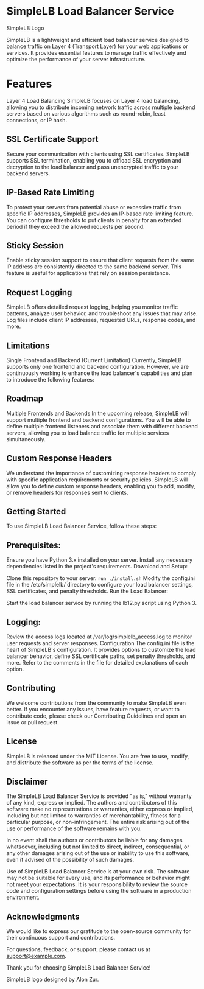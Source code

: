 # SimpleLB Load Balancer Service
SimpleLB Logo

SimpleLB is a lightweight and efficient load balancer service designed to balance traffic on Layer 4 (Transport Layer) for your web applications or services. It provides essential features to manage traffic effectively and optimize the performance of your server infrastructure.

# Features
Layer 4 Load Balancing
SimpleLB focuses on Layer 4 load balancing, allowing you to distribute incoming network traffic across multiple backend servers based on various algorithms such as round-robin, least connections, or IP hash.

## SSL Certificate Support
Secure your communication with clients using SSL certificates. SimpleLB supports SSL termination, enabling you to offload SSL encryption and decryption to the load balancer and pass unencrypted traffic to your backend servers.

## IP-Based Rate Limiting
To protect your servers from potential abuse or excessive traffic from specific IP addresses, SimpleLB provides an IP-based rate limiting feature. You can configure thresholds to put clients in penalty for an extended period if they exceed the allowed requests per second.

## Sticky Session
Enable sticky session support to ensure that client requests from the same IP address are consistently directed to the same backend server. This feature is useful for applications that rely on session persistence.

## Request Logging
SimpleLB offers detailed request logging, helping you monitor traffic patterns, analyze user behavior, and troubleshoot any issues that may arise. Log files include client IP addresses, requested URLs, response codes, and more.

## Limitations
Single Frontend and Backend (Current Limitation)
Currently, SimpleLB supports only one frontend and backend configuration. However, we are continuously working to enhance the load balancer's capabilities and plan to introduce the following features:

## Roadmap
Multiple Frontends and Backends
In the upcoming release, SimpleLB will support multiple frontend and backend configurations. You will be able to define multiple frontend listeners and associate them with different backend servers, allowing you to load balance traffic for multiple services simultaneously.

## Custom Response Headers
We understand the importance of customizing response headers to comply with specific application requirements or security policies. SimpleLB will allow you to define custom response headers, enabling you to add, modify, or remove headers for responses sent to clients.

## Getting Started
To use SimpleLB Load Balancer Service, follow these steps:

## Prerequisites:

Ensure you have Python 3.x installed on your server.
Install any necessary dependencies listed in the project's requirements.
Download and Setup:

Clone this repository to your server.
```run ./install.sh```
Modify the config.ini file in the /etc/simplelb/ directory to configure your load balancer settings, SSL certificates, and penalty thresholds.
Run the Load Balancer:

Start the load balancer service by running the lb12.py script using Python 3.
## Logging:

Review the access logs located at /var/log/simplelb_access.log to monitor user requests and server responses.
Configuration
The config.ini file is the heart of SimpleLB's configuration. It provides options to customize the load balancer behavior, define SSL certificate paths, set penalty thresholds, and more. Refer to the comments in the file for detailed explanations of each option.

## Contributing
We welcome contributions from the community to make SimpleLB even better. If you encounter any issues, have feature requests, or want to contribute code, please check our Contributing Guidelines and open an issue or pull request.

## License
SimpleLB is released under the MIT License. You are free to use, modify, and distribute the software as per the terms of the license.

## Disclaimer
The SimpleLB Load Balancer Service is provided "as is," without warranty of any kind, express or implied. The authors and contributors of this software make no representations or warranties, either express or implied, including but not limited to warranties of merchantability, fitness for a particular purpose, or non-infringement. The entire risk arising out of the use or performance of the software remains with you.

In no event shall the authors or contributors be liable for any damages whatsoever, including but not limited to direct, indirect, consequential, or any other damages arising out of the use or inability to use this software, even if advised of the possibility of such damages.

Use of SimpleLB Load Balancer Service is at your own risk. The software may not be suitable for every use, and its performance or behavior might not meet your expectations. It is your responsibility to review the source code and configuration settings before using the software in a production environment.



## Acknowledgments
We would like to express our gratitude to the open-source community for their continuous support and contributions.

For questions, feedback, or support, please contact us at support@example.com.

Thank you for choosing SimpleLB Load Balancer Service!

SimpleLB logo designed by Alon Zur.
